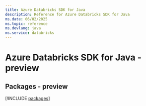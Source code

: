 ```yaml
---
title: Azure Databricks SDK for Java
description: Reference for Azure Databricks SDK for Java
ms.date: 06/02/2025
ms.topic: reference
ms.devlang: java
ms.service: databricks
---
```

# Azure Databricks SDK for Java - preview
## Packages - preview
[!INCLUDE [packages](databricks-index.md)]